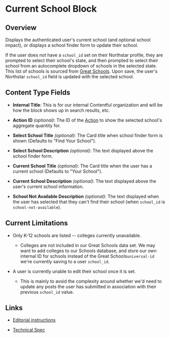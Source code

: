 # Current School Block

## Overview

Displays the authenticated user's current school (and optional school impact), or displays a school finder form to update their school.

If the user does not have a `school_id` set on their Northstar profile, they are prompted to select their school's state, and then prompted to select their school from an autocomplete dropdown of schools in the selected state. This list of schools is sourced from [Great Schools](https://www.greatschools.org/). Upon save, the user's Northstar `school_id` field is updated with the selected school.

## Content Type Fields

- **Internal Title**: This is for our internal Contentful organization and will be how the block shows up in search results, etc.

- **Action ID** _(optional)_: The ID of the [Action](https://github.com/DoSomething/rogue/blob/master/docs/endpoints/actions.md) to show the selected school's aggregate quantity for.

- **Select School Title** _(optional)_: The Card title when school finder form is shown (Defaults to "Find Your School").

- **Select School Description** _(optional)_: The text displayed above the school finder form.

- **Current School Title** _(optional)_: The Card title when the user has a current school (Defaults to "Your School").

- **Current School Description** _(optional)_: The text displayed above the user's current school information.

- **School Not Available Description** _(optional)_: The text displayed when the user has selected that they can't find their school (when `school_id` is `school-not-available`).

## Current Limitations

- Only K-12 schools are listed -- colleges currently unavailable.

  - Colleges are not included in our Great Schools data set. We may want to add colleges to our Schools database, and store our own internal ID for schools instead of the Great Schools`universal-id` we're currently saving to a user `school_id`.

- A user is currently unable to edit their school once it is set.

  - This is mainly to avoid the complexity around whether we'd need to update any posts the user has submitted in association with their previous `school_id` value.

## Links

- [Editorial instructions](https://docs.google.com/document/d/1_sYkIseRBCUm3TmMvyB7iMAbMj4IOOTOz961rdl_2XY/edit#)

- [Technical Spec](https://docs.google.com/document/d/1c11vXT-nu5TGR4B8LyPPApQDYiTUcjgRMKaSP9nQ20M/edit?usp=sharing)
